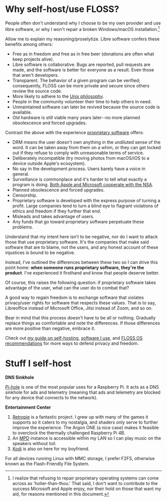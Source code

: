 # Why self-host/use FLOSS?

People often don't understand why I choose to be my own provider and use
libre software, or why I won't repair a broken Windows/macOS
installation.[^1]

[^1]: I realize that refusing to repair proprietary operating systems
  can come across as 'holier-than-thou.' That said, I don't want to
  contribute to the success Microsoft and Apple enjoy, nor their hold on
  those that want my aid, for reasons mentioned in this document.

Allow me to explain my reasoning/proselytize. Libre software confers
these benefits among others:

- Free as in freedom and free as in free beer (donations are
  often what keep projects alive).
- Libre software is collaborative. Bugs are reported, pull requests are
  made, and the software is better for everyone as a result. Even those
  that aren't developers.
- Transparent. The behavior of a given program can be verified;
  consequently, FLOSS can be more private and secure since others
  review the source code.
- More likely to adhere to the [Unix
  philosophy](https://web.mit.edu/6.055/old/S2009/notes/unix.pdf).
- People in the community volunteer their time to help others in need.
- Unmaintained software can later be revived because the source code is
  available.
- Old hardware is still viable many years later--no more planned obsolescence
  and forced upgrades.

Contrast the above with the experience [proprietary
software](https://www.gnu.org/proprietary/proprietary.en.html) offers:

- DRM means the user doesn't own anything in the undiluted sense of the
  word. It can be taken away from them on a whim, or they can get locked
  out if they refuse to comply with unreasonable terms of service.
- Deliberately incompatible (try moving photos from macOS/iOS to
  a device outside Apple's ecosystem).
- No say in the development process. Users barely have a voice in
  general.
- Surveillance is commonplace and it's harder to tell what exactly
  a program is doing. [Both Apple and Microsoft cooperate with the
  NSA](/images/Prism_slide_5.jpg).
- Planned obsolescence and forced upgrades.
- Censorship.
- Proprietary software is developed with the express purpose of turning
  a profit. Large companies tend to turn a blind eye to flagrant
  violations of ethics and freedom if they further that end.
- Misleads and takes advantage of users.
- Any funds that go toward proprietary software perpetuate these
  problems.

Understand that my intent here isn't to be negative, nor do I want to
attack those that use proprietary software. It's the companies that make
said software that are to blame, not the users, and any honest account
of these injustices is bound to be negative.

Instead, I've outlined the differences between these two so I can drive
this point home: **when someone runs proprietary software, they're the
product**. I've experienced it firsthand and know that people deserve
better.

Of course, this raises the following question: if proprietary
software takes advantage of the user, what can the user do to combat
that?

A good way to regain freedom is to exchange software that violates
privacy/user rights for software that respects these values. That is to
say, Libreoffice instead of Microsoft Office, Jitsi instead of Zoom, and
so on.

Bear in mind that this process doesn't have to be all or
nothing. Gradually replace things as comfortable and note the
differences. If those differences are more positive than negative,
embrace it.

Check out [my guide on self-hosting](/self-host-guide.html), [software
I use](/software.html), and [FLOSS OS recommendations](/os.html) for
more ways to defend privacy and freedom.

# Stuff I self-host

**DNS Sinkhole**

[Pi-hole](https://pi-hole.net/) is one of the most popular uses for
a Raspberry Pi. It acts as a DNS sinkhole for ads and telemetry (meaning
that ads and telemetry are blocked for any device that connects to the network).

**Entertainment Center**

1. [Retropie](https://retropie.org.uk/) is a fantastic project. I grew
   up with many of the games it supports so it caters to my nostalgia,
   and shaders only serve to further improve the experience. The
   Argon ONE (a nice case) makes it feasible to overclock the thermally
   challenged Raspberry Pi 4B.
1. An [MPD](https://www.musicpd.org/) instance is accessible within my
   LAN so I can play music on the speakers without toil.
1. [Kodi](https://kodi.tv/) is also on here for my boyfriend.

For all devices running Linux with MMC storage, I prefer F2FS, otherwise
known as the Flash-Friendly File System.
